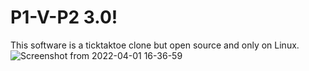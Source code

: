 # P1-V-P2 3.0!
This software is a ticktaktoe clone but open source and only on Linux.
![Screenshot from 2022-04-01 16-36-59](https://user-images.githubusercontent.com/52569279/161296107-85c065e9-b35a-4d95-903f-f76bc669edca.png)
